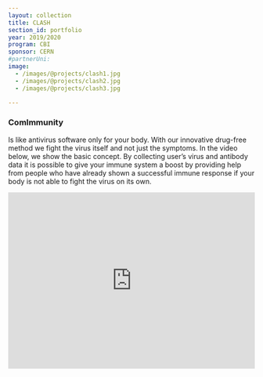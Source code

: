 ```yaml
---
layout: collection
title: CLASH
section_id: portfolio
year: 2019/2020
program: CBI
sponsor: CERN
#partnerUni:
image:
  - /images/@projects/clash1.jpg
  - /images/@projects/clash2.jpg
  - /images/@projects/clash3.jpg

---
```


### **ComImmunity** 

Is like antivirus software only for your body. With our innovative  drug-free method we fight the virus itself and not just the symptoms. In the video below, we show the basic concept. By collecting user’s virus  and antibody data it is possible to give your immune system a boost by  providing help from people who have already shown a successful immune  response if your body is not able to fight the virus on its own.

<iframe src="https://www.youtube.com/embed/K09Hq4Dn2xM" width="100%" height="360" frameborder="0" allow="autoplay; fullscreen" allowfullscreen></iframe>